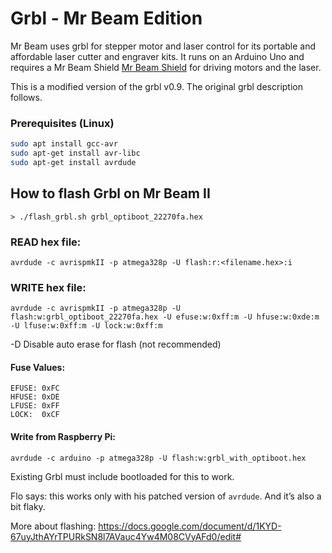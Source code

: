 # Grbl - Mr Beam Edition #

Mr Beam uses grbl for stepper motor and laser control for its portable and affordable laser cutter and engraver kits. It runs on an Arduino Uno and requires a Mr Beam Shield [Mr Beam Shield](http://shop.mr-beam.org/product/mr-beam-shield) for driving motors and the laser.

This is a modified version of the grbl v0.9. The original grbl description follows.


### Prerequisites (Linux)
```bash
sudo apt install gcc-avr
sudo apt-get install avr-libc
sudo apt-get install avrdude
```


## How to flash Grbl on Mr Beam II ##

    > ./flash_grbl.sh grbl_optiboot_22270fa.hex

### READ hex file: ###
`avrdude -c avrispmkII -p atmega328p -U flash:r:<filename.hex>:i`

### WRITE hex file: ###
`avrdude -c avrispmkII -p atmega328p -U flash:w:grbl_optiboot_22270fa.hex -U efuse:w:0xff:m -U hfuse:w:0xde:m -U lfuse:w:0xff:m -U lock:w:0xff:m`

-D Disable auto erase for flash (not recommended)


#### Fuse Values: ###
    EFUSE: 0xFC
    HFUSE: 0xDE 
    LFUSE: 0xFF 
    LOCK:  0xCF 


#### Write from Raspberry Pi: #### 
`avrdude -c arduino -p atmega328p -U flash:w:grbl_with_optiboot.hex`

Existing Grbl must include bootloaded for this to work.

Flo says: this works only with his patched version of `avrdude`. And it’s also a bit flaky.

More about flashing: https://docs.google.com/document/d/1KYD-67uyJthAYrTPURkSN8l7AVauc4Yw4M08CVyAFd0/edit#
